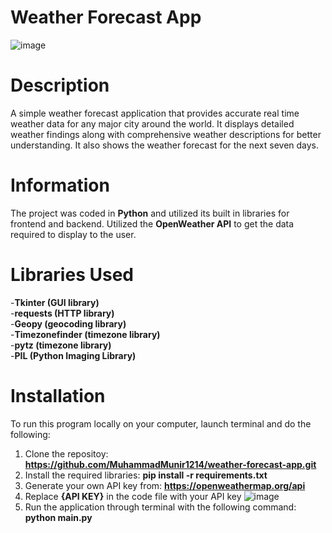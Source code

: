 # Weather Forecast App

![image](https://github.com/MuhammadMunir1214/Weather-App/assets/100538638/b9076e76-547c-4662-8b6a-0dfec4f2611a)

# Description
A simple weather forecast application that provides accurate real time weather data for any major city around the world. It displays detailed weather findings along with comprehensive weather descriptions for better understanding. It also shows the weather forecast for the next seven days.

# Information
The project was coded in **Python** and utilized its built in libraries for frontend and backend. Utilized the **OpenWeather API** to get the data required to display to the user.  

# Libraries Used
-**Tkinter (GUI library)**  
-**requests (HTTP library)**  
-**Geopy (geocoding library)**  
-**Timezonefinder (timezone library)**  
-**pytz (timezone library)**  
-**PIL (Python Imaging Library)**  

# Installation 
To run this program locally on your computer, launch terminal and do the following:  
1. Clone the repositoy: **https://github.com/MuhammadMunir1214/weather-forecast-app.git**  
2. Install the required libraries:  **pip install -r requirements.txt**  
3. Generate your own API key from: **https://openweathermap.org/api**  
4. Replace **{API KEY}** in the code file with your API key
![image](https://github.com/MuhammadMunir1214/Weather-App/assets/100538638/ee367cd1-f876-470e-8dcb-01246b966849)  
5. Run the application through terminal with the following command: **python main.py**




